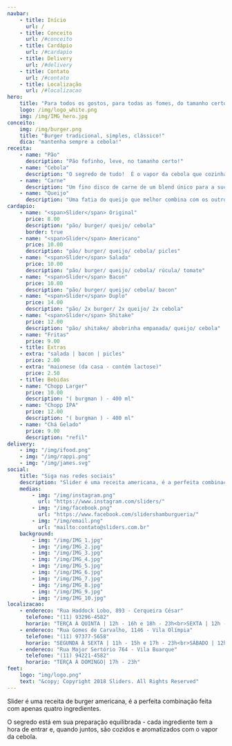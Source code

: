 ```yaml
---
navbar:
    - title: Início
      url: /
    - title: Conceito
      url: /#conceito
    - title: Cardápio
      url: /#cardapio
    - title: Delivery
      url: /#delivery
    - title: Contato
      url: /#contato
    - title: Localização
      url: /#localizacao
hero:
    title: "Para todos os gostos, para todas as fomes, do tamanho certo."
    logo: /img/logo_white.png
    img: /img/IMG_hero.jpg
conceito: 
    img: /img/burger.png
    title: "Burger tradicional, simples, clássico!"
    dica: "mantenha sempre a cebola!"
receita: 
    - name: "Pão"
      description: "Pão fofinho, leve, no tamanho certo!"
    - name: "Cebola"
      description: "O segredo de tudo!  É o vapor da cebola que cozinha a carne na medida certa, derrete o queijo e aromatiza o pão!"
    - name: "Carne"
      description: "Um fino disco de carne de um blend único para a suculência perfeita."
    - name: "Queijo"
      description: "Uma fatia do queijo que melhor combina com os outros 3 ingredientes juntos!"
cardapio:
    - name: "<span>Slider</span> Original"
      price: 8.00
      description: "pão/ burger/ queijo/ cebola"
      border: true
    - name: "<span>Slider</span> Americano"
      price: 10.00
      description: "pão/ burger/ queijo/ cebola/ picles"
    - name: "<span>Slider</span> Salada"
      price: 10.00
      description: "pão/ burger/ queijo/ cebola/ rúcula/ tomate"
    - name: "<span>Slider</span> Bacon"
      price: 10.00
      description: "pão/ burger/ queijo/ cebola/ bacon"
    - name: "<span>Slider</span> Duplo"
      price: 14.00
      description: "pão/ 2x burger/ 2x queijo/ 2x cebola"
    - name: "<span>Slider</span> Shitake"
      price: 12.00
      description: "pão/ shitake/ abobrinha empanada/ queijo/ cebola"
    - name: "Fritas"
      price: 9.00
    - title: Extras
    - extra: "salada | bacon | picles"
      price: 2.00
    - extra: "maionese (da casa - contém lactose)"
      price: 2.50
    - title: Bebidas
    - name: "Chopp Larger"
      price: 10.00
      description: "( burgman ) - 400 ml"
    - name: "Chopp IPA"
      price: 12.00
      description: "( burgman ) - 400 ml"
    - name: "Chá Gelado"
      price: 9.00
      description: "refil"
delivery:
    - img: "/img/ifood.png" 
    - img: "/img/rappi.png" 
    - img: "/img/james.svg" 
social:
    title: "Siga nas redes sociais"
    description: "Slider é uma receita americana, é a perfeita combinação feita com apenas quatro ingredientes."
    medias:
        - img: "/img/instagram.png"
          url: "https://www.instagram.com/sliders/"
        - img: "/img/facebook.png" 
          url: "https://www.facebook.com/slidershamburgueria/" 
        - img: "/img/email.png" 
          url: "mailto:contato@sliders.com.br" 
    background:
        - img: "/img/IMG_1.jpg"
        - img: "/img/IMG_2.jpg"
        - img: "/img/IMG_3.jpg"
        - img: "/img/IMG_4.jpg"
        - img: "/img/IMG_5.jpg"
        - img: "/img/IMG_6.jpg"
        - img: "/img/IMG_7.jpg"
        - img: "/img/IMG_8.jpg"
        - img: "/img/IMG_9.jpg"
        - img: "/img/IMG_10.jpg"
localizacao:
    - endereco: "Rua Haddock Lobo, 893 - Cerqueira César"
      telefone: "(11) 93296-4582"
      horario: "TERÇA À QUINTA | 12h - 16h e 18h - 23h<br>SEXTA | 12h - 16h e  18h - 00h<br> SÁBADO | 12h - 00h"
    - endereco: "Rua Gomes de Carvalho, 1146 - Vila Olímpia"
      telefone: "(11) 97377-5658"
      horario: "SEGUNDA À SEXTA | 11h - 15h e 17h - 23h<br>SÁBADO | 12h - 23h"
    - endereco: "Rua Major Sertório 764 - Vila Buarque"
      telefone: "(11) 94221-4582"
      horario: "TERÇA À DOMINGO| 17h - 23h"
feet:
    logo: "img/logo.png"
    text: "&copy; Copyright 2018 Sliders. All Rights Reserved"
---
```

Slider é uma receita de burger americana, é a perfeita combinação feita com apenas quatro ingredientes.
  
O segredo está em sua preparação equilibrada - cada ingrediente tem a hora de entrar e, quando juntos, são cozidos e aromatizados com o vapor da cebola.
